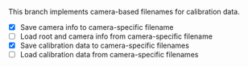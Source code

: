 This branch implements camera-based filenames for calibration data.

- [x] Save camera info to camera-specific filename
- [ ] Load root and camera info from camera-specific filename
- [x] Save calibration data to camera-specific filenames
- [ ] Load calibration data from camera-specific filenames
